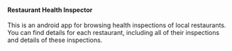 #### Restaurant Health Inspector

This is an android app for browsing health inspections of local restaurants. You can find details for each restaurant, including all of their inspections and details of these inspections.
